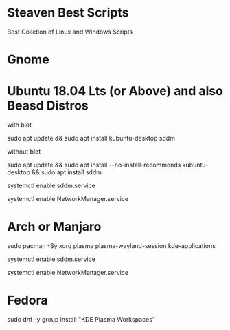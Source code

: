 # Steaven Best Scripts
Best Colletion of Linux and Windows Scripts


# Gnome


# Ubuntu 18.04 Lts (or Above) and also Beasd Distros


with blot 


sudo apt update && sudo apt install kubuntu-desktop sddm


without blot


sudo apt update && sudo apt install --no-install-recommends kubuntu-desktop && sudo apt install sddm


systemctl enable sddm.service


systemctl enable NetworkManager.service


# Arch or Manjaro


sudo pacman -Sy xorg plasma plasma-wayland-session kde-applications 


systemctl enable sddm.service


systemctl enable NetworkManager.service


# Fedora


sudo dnf -y group install "KDE Plasma Workspaces"